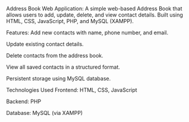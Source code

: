 Address Book Web Application:
A simple web-based Address Book that allows users to add, update, delete, and view contact details. Built using HTML, CSS, JavaScript, PHP, and MySQL (XAMPP).

Features:
Add new contacts with name, phone number, and email.

Update existing contact details.

Delete contacts from the address book.

View all saved contacts in a structured format.

Persistent storage using MySQL database.

Technologies Used
Frontend: HTML, CSS, JavaScript

Backend: PHP

Database: MySQL (via XAMPP)

